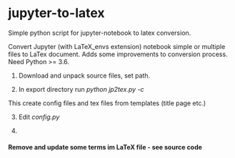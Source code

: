 # jupyter-to-latex
Simple python script for jupyter-notebook to latex conversion.

Convert Jupyter (with LaTeX_envs extension) notebook simple or multiple files to LaTex document. 
Adds some improvements to conversion process. Need Python >= 3.6.

1. Download and unpack source files, set path. 

2. In export directory run *python jp2tex.py -c*

This create config files and tex files from templates (title page etc.) 

3. Edit *config.py*

4.




  
#### Remove and update some terms im LaTeX file - see source code
